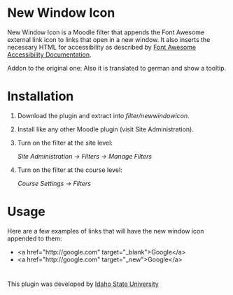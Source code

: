 # New Window Icon

New Window Icon is a Moodle filter that appends the Font Awesome external link icon to links that open in a new window. It also inserts the necessary HTML for accessibility as described by [Font Awesome Accessibility Documentation](https://fontawesome.com/v5/docs/web/other-topics/accessibility).

Addon to the original one: Also it is translated to german and show a tooltip.

# Installation

1. Download the plugin and extract into *filter/newwindowicon*.
2. Install like any other Moodle plugin (visit Site Administration).
3. Turn on the filter at the site level:

   *Site Administration -> Filters -> Manage Filters*

4. Turn on the filter at the course level: 
   
   *Course Settings -> Filters*

# Usage

Here are a few examples of links that will have the new window icon appended to them:

* <<span>a href="htt</span>p://google.com" target="_blank">Google<<span>/a</span>>
* <<span>a href="htt</span>p://google.com" target="_new">Google<<span>/a</span>>

#

This plugin was developed by [Idaho State University](https://isu.edu)

